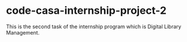 # code-casa-internship-project-2
This is the second task of the internship program which is Digital Library Management.

